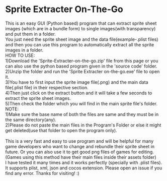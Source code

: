 # Sprite Extracter On-The-Go
This is an easy GUI (Python based) program that can extract sprite sheet images (which are in a bundle form) to single images(with transparency) and put them in a folder.
<br>You just need the sprite sheet image and the data file(example-.plist files) and then you can use this program to automatically extract all the sprite images in a folder.
<br>HOW TO USE:
<br>1)Download the 'Sprite-Extracter-on-the-go.zip' file from this page or you can also use the python based program given in the 'source code' folder.
<br>2)Unzip the folder and run the 'Sprite Extracter on-the-go.exe' file to open it.
<br>3)You have to first input the sprite image file(.png) and the main data file(.plist file) in their respective section.
<br>4)Then just click on the extract button and it will take a few seconds to extract the sprite sheet images.
<br>5)Then check the folder which you will find in the main sprite file's folder.
<br>NOTE:
<br>1)Make sure the base name of both the files are same and they must be in the same directory(any).
<br>2)Please do not paste the main files in the Program's Folder or else it might get deleted(use that folder to open the program only).
<br>
<br>This is a very fast and easy to use program and will be helpful for many game developers who want to change and rebundle their sprite sheet in future. Or you can also use it to get good png files of games for editing.
<br>(Games using this method have their main files inside their assets folder)
<br>I have tested it many times and it works perfectly (specially with .plist files). It supports plist, xml, json and cocos extension.
Please open an issue if you find any error.
Thanks for visiting! :)
